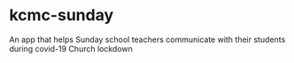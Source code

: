 # kcmc-sunday
An app that helps Sunday school teachers communicate with their students during covid-19 Church lockdown
